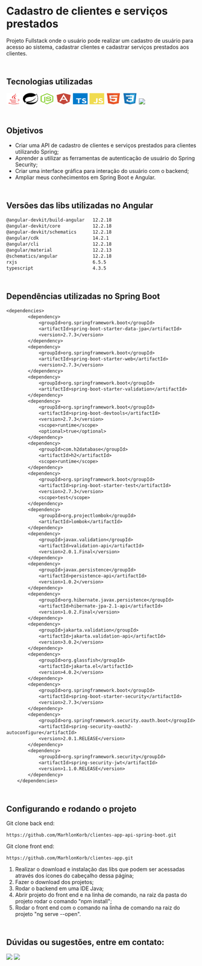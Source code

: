 

<h1>Cadastro de clientes e serviços prestados</h1>

Projeto Fullstack onde o usuário pode realizar um cadastro de usuário para acesso ao sistema, cadastrar clientes e cadastrar serviços prestados aos clientes. 

<h2><br>Tecnologias utilizadas</h2>

 <div>
<img height="30" width="40" href="https://www.java.com/pt-BR/" src="https://raw.githubusercontent.com/devicons/devicon/master/icons/java/java-plain.svg">
     <img height="30" width="40" href="https://spring.io/" src="https://raw.githubusercontent.com/devicons/devicon/master/icons/spring/spring-plain.svg" target="_blank">
     <img height="30" width="40" href="https://nodejs.org/en/" src="https://raw.githubusercontent.com/devicons/devicon/master/icons/nodejs/nodejs-plain.svg" target="_blank">
     <img height="30" width="40" href="https://angular.io/"  src="https://raw.githubusercontent.com/devicons/devicon/master/icons/angularjs/angularjs-plain.svg" target="_blank">
     <img height="30" width="40" href="https://www.typescriptlang.org/"  src="https://raw.githubusercontent.com/devicons/devicon/master/icons/typescript/typescript-plain.svg"> 
     <img height="30" width="40" src="https://raw.githubusercontent.com/devicons/devicon/master/icons/javascript/javascript-plain.svg" target="_blank">
     <img height="30" width="40" src="https://raw.githubusercontent.com/devicons/devicon/master/icons/html5/html5-original.svg" target="_blank">
     <img height="30" width="40" src="https://raw.githubusercontent.com/devicons/devicon/master/icons/css3/css3-original.svg" target="_blank">
     <a href="https://www.npmjs.com/" target="_blank"><img src="https://img.shields.io/badge/npm-FF0000?style=for-the-badge&logo=npm&logoColor=white" ></a>
</div>

<h2><br>Objetivos</h2>

- Criar uma API de cadastro de clientes e serviços prestados para clientes utilizando Spring;
- Aprender a utilizar as ferramentas de autenticação de usuário do Spring Security;
- Criar uma interface gráfica para interação do usuário com o backend;
- Ampliar meus conhecimentos em Spring Boot e Angular.

<h2><br>Versões das libs utilizadas no Angular</h2>

```
@angular-devkit/build-angular   12.2.18
@angular-devkit/core            12.2.18
@angular-devkit/schematics      12.2.18
@angular/cdk                    14.2.1
@angular/cli                    12.2.18
@angular/material               12.2.13
@schematics/angular             12.2.18
rxjs                            6.5.5
typescript                      4.3.5
```

<h2><br>Dependências utilizadas no Spring Boot</h2>

```
<dependencies>
        <dependency>
            <groupId>org.springframework.boot</groupId>
            <artifactId>spring-boot-starter-data-jpa</artifactId>
            <version>2.7.3</version>
        </dependency>
        <dependency>
            <groupId>org.springframework.boot</groupId>
            <artifactId>spring-boot-starter-web</artifactId>
            <version>2.7.3</version>
        </dependency>
        <dependency>
            <groupId>org.springframework.boot</groupId>
            <artifactId>spring-boot-starter-validation</artifactId>
        </dependency>
        <dependency>
            <groupId>org.springframework.boot</groupId>
            <artifactId>spring-boot-devtools</artifactId>
            <version>2.7.3</version>
            <scope>runtime</scope>
            <optional>true</optional>
        </dependency>
        <dependency>
            <groupId>com.h2database</groupId>
            <artifactId>h2</artifactId>
            <scope>runtime</scope>
        </dependency>
        <dependency>
            <groupId>org.springframework.boot</groupId>
            <artifactId>spring-boot-starter-test</artifactId>
            <version>2.7.3</version>
            <scope>test</scope>
        </dependency>
        <dependency>
            <groupId>org.projectlombok</groupId>
            <artifactId>lombok</artifactId>
        </dependency>
        <dependency>
            <groupId>javax.validation</groupId>
            <artifactId>validation-api</artifactId>
            <version>2.0.1.Final</version>
        </dependency>
        <dependency>
            <groupId>javax.persistence</groupId>
            <artifactId>persistence-api</artifactId>
            <version>1.0.2</version>
        </dependency>
        <dependency>
            <groupId>org.hibernate.javax.persistence</groupId>
            <artifactId>hibernate-jpa-2.1-api</artifactId>
            <version>1.0.2.Final</version>
        </dependency>
        <dependency>
            <groupId>jakarta.validation</groupId>
            <artifactId>jakarta.validation-api</artifactId>
            <version>3.0.2</version>
        </dependency>
        <dependency>
            <groupId>org.glassfish</groupId>
            <artifactId>jakarta.el</artifactId>
            <version>4.0.2</version>
        </dependency>
        <dependency>
            <groupId>org.springframework.boot</groupId>
            <artifactId>spring-boot-starter-security</artifactId>
            <version>2.7.3</version>
        </dependency>
        <dependency>
            <groupId>org.springframework.security.oauth.boot</groupId>
            <artifactId>spring-security-oauth2-autoconfigure</artifactId>
            <version>2.0.1.RELEASE</version>
        </dependency>
        <dependency>
            <groupId>org.springframework.security</groupId>
            <artifactId>spring-security-jwt</artifactId>
            <version>1.1.0.RELEASE</version>
        </dependency>
    </dependencies>
```

<h2><br>Configurando e rodando o projeto</h2>

Git clone back end:

```
https://github.com/MarhlonKorb/clientes-app-api-spring-boot.git
```

Git clone front end:

```
https://github.com/MarhlonKorb/clientes-app.git
```

1. Realizar o download e instalação das libs que podem ser acessadas através dos ícones do cabeçalho dessa página;
2. Fazer o download dos projetos;
3. Rodar o backend em uma IDE Java;
4. Abrir projeto do front end e na linha de comando, na raiz da pasta do projeto rodar o comando "npm install";
5. Rodar o front end com o comando na linha de comando na raiz do projeto "ng serve --open".

<h2><br>Dúvidas ou sugestões, entre em contato:</h2>

<a href="https://www.linkedin.com/in/marhlon-korb-de-oliveira-70282a78/" target="_blank"><img src="https://img.shields.io/badge/-LinkedIn-%230077B5?style=for-the-badge&logo=linkedin&logoColor=white" target="_blank"></a> <a href = "mailto:marhlonkorb@hotmail.com"><img src="https://img.shields.io/badge/-Gmail-%23333?style=for-the-badge&logo=gmail&logoColor=white" target="_blank"></a>

